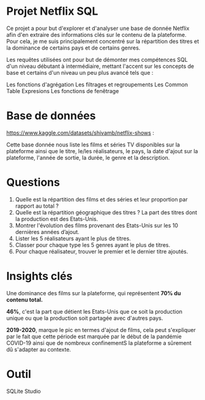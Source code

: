# Projet Netflix SQL
Ce projet a pour but d'explorer et d'analyser une base de donnée Netflix afin d'en extraire des informations clés sur le contenu de la plateforme. Pour cela, je me suis principalement concentré sur la répartition des titres  et la dominance de certains pays et de certains genres.

Les requêtes utilisées ont pour but de démonter mes compétences SQL d'un niveau débutant à intermédiaire, mettant l'accent sur les concepts de base et certains d'un niveau un peu plus avancé tels que :

Les fonctions d'agrégation
Les filtrages et regroupements
Les Common Table Expresions
Les fonctions de fenêtrage

# Base de données
https://www.kaggle.com/datasets/shivamb/netflix-shows : 

Cette base donnée nous liste les films et séries TV disponibles sur la plateforme ainsi que le titre, le/les réalisateurs, le pays, la date d'ajout sur la plateforme, l'année de sortie, la durée, le genre et la description.

# Questions
1) Quelle est la répartition des films et des séries et leur proportion par rapport au total ?
2) Quelle est la répartition géographique des titres ? La part des titres dont la production est des Etats-Unis.
3) Montrer l'évolution des films provenant des Etats-Unis sur les 10 dernières années d’ajout.
4) Lister les 5 réalisateurs ayant le plus de titres.
5) Classer pour chaque type les 5 genres ayant le plus de titres.
6) Pour chaque réalisateur, trouver le premier et le dernier titre ajoutés.

# Insights clés
Une dominance des films sur la plateforme, qui représentent **70% du contenu total.**

**46%**, c'est la part que détient les Etats-Unis que ce soit la production unique ou que la production soit partagée avec d'autres pays.

**2019-2020**, marque le pic en termes d'ajout de films, cela peut s'expliquer par le fait que cette période est marquée par le début de la pandémie COVID-19 ainsi que de nombreux confinementS la plateforme a sûrement dû s'adapter au contexte.

# Outil 
SQLite Studio
